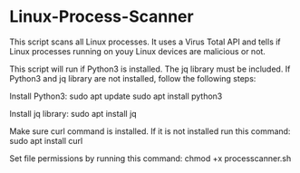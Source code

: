# Linux-Process-Scanner
This script scans all Linux processes. It uses a Virus Total API and tells if Linux processes running on youy Linux devices are malicious or not. 

This script will run if Python3 is installed. The jq library must be included. If Python3 and jq library are not installed, follow the following steps:

Install Python3:
sudo apt update
sudo apt install python3

Install jq library:
sudo apt install jq

Make sure curl command is installed. If it is not installed run this command:
sudo apt install curl

Set file permissions by running this command:
chmod +x processcanner.sh
